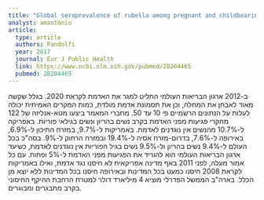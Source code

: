 ```yaml
---
title: "Global seroprevalence of rubella among pregnant and childbearing age women: a meta-analysis"
analyst: amantonio
article:
  type: article
  authors: Pandolfi
  year: 2017
  journal: Eur J Public Health
  link: https://www.ncbi.nlm.nih.gov/pubmed/28204465
  pubmed: 28204465
---
```


ב-2012 ארגון הבריאות העולמי החליט למגר את האדמת לקראת 2020.
בגלל שקשה מאוד לאבחן את המחלה, וכן את תסמונת אדמת מולדת, כמות המקרים האמיתית יכולה לעלות על הנתונים הרשמיים פי 10 עד 50. מחברי המאמר ביצעו מטא-אנליזה של 122 מחקרי פגיעות מפני האדמת בקרב נשים בהריון ונשים בגילאי פוריות.
באפריקה ל-10.7% מהנשים אין נוגדנים לאדמת. באמריקות ל-9.7%, במזרח התיכון ל-6.9%, באירופה ל-7.6%, בדרום-מזרח אסיה ל-19.4% ובמזרח הרחוק ל-9%. בסה"כ בכל העולם ל-9.4% נשים בהריון ול-9.5% נשים בגיל הפוריות אין נוגדנים לאדמת, כשיעד ארגון הבריאות העולמי הוא להוריד את הפגיעות מפני האדמת ל-5% ופחות.
עם כל אמור מעלה, לפני 2011 באף מדינה אפריקאית לא חיסנו נגד אדמת, ואילו באמריקות לקראת 2008 חיסנו כמעט בכל המדינות ובאירופה חיסנו בכל המדינות ללא יוצא מן הכלל.
בארה"ב הממשל הפדרלי מוציא 4 מיליארד דולר למטרת הרחבת ההיקף החיסוני בקרב מתבגרים ומבוגרים.

